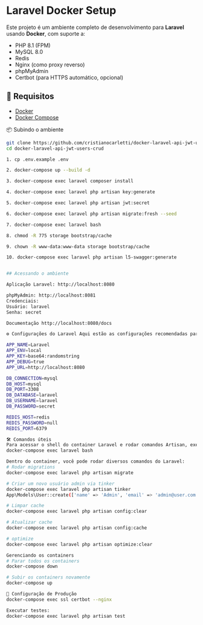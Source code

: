 # Laravel Docker Setup

Este projeto é um ambiente completo de desenvolvimento para **Laravel** usando **Docker**, com suporte a:

- PHP 8.1 (FPM)
- MySQL 8.0
- Redis
- Nginx (como proxy reverso)
- phpMyAdmin
- Certbot (para HTTPS automático, opcional)

## 🚀 Requisitos

- [Docker](https://www.docker.com/)
- [Docker Compose](https://docs.docker.com/compose/)

📦 Subindo o ambiente

```bash
git clone https://github.com/cristianocarletti/docker-laravel-api-jwt-users-crud.git
cd docker-laravel-api-jwt-users-crud

1. cp .env.example .env

2. docker-compose up --build -d

3. docker-compose exec laravel composer install

4. docker-compose exec laravel php artisan key:generate

5. docker-compose exec laravel php artisan jwt:secret

6. docker-compose exec laravel php artisan migrate:fresh --seed

7. docker-compose exec laravel bash

8. chmod -R 775 storage bootstrap/cache

9. chown -R www-data:www-data storage bootstrap/cache

10. docker-compose exec laravel php artisan l5-swagger:generate


## Acessando o ambiente

Aplicação Laravel: http://localhost:8080

phpMyAdmin: http://localhost:8081
Credenciais:
Usuário: laravel
Senha: secret

Documentação http://localhost:8080/docs

⚙️ Configurações do Laravel Aqui estão as configurações recomendadas para o arquivo .env

APP_NAME=Laravel
APP_ENV=local
APP_KEY=base64:randomstring
APP_DEBUG=true
APP_URL=http://localhost:8080

DB_CONNECTION=mysql
DB_HOST=mysql
DB_PORT=3308
DB_DATABASE=laravel
DB_USERNAME=laravel
DB_PASSWORD=secret

REDIS_HOST=redis
REDIS_PASSWORD=null
REDIS_PORT=6379

🛠️ Comandos úteis
Para acessar o shell do container Laravel e rodar comandos Artisan, execute:
docker-compose exec laravel bash

Dentro do container, você pode rodar diversos comandos do Laravel:
# Rodar migrations
docker-compose exec laravel php artisan migrate

# Criar um novo usuário admin via tinker
docker-compose exec laravel php artisan tinker
App\Models\User::create(['name' => 'Admin', 'email' => 'admin@user.com', 'password' => bcrypt('password123')]);

# Limpar cache
docker-compose exec laravel php artisan config:clear

# Atualizar cache
docker-compose exec laravel php artisan config:cache

# optimize
docker-compose exec laravel php artisan optimize:clear

Gerenciando os containers
# Parar todos os containers
docker-compose down

# Subir os containers novamente
docker-compose up

🔧 Configuração de Produção
docker-compose exec ssl certbot --nginx

Executar testes:
docker-compose exec laravel php artisan test
